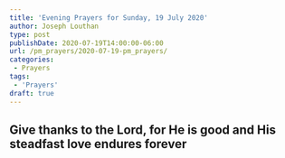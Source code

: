 ```yaml
---
title: 'Evening Prayers for Sunday, 19 July 2020'
author: Joseph Louthan
type: post
publishDate: 2020-07-19T14:00:00-06:00
url: /pm_prayers/2020-07-19-pm_prayers/
categories:
 - Prayers
tags:
 - 'Prayers'
draft: true
---
```

## Give thanks to the Lord, for He is good and His steadfast love endures forever

<pre>

</pre>
